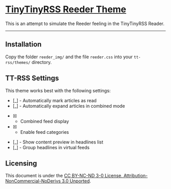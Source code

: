 [TinyTinyRSS Reeder Theme](http://zawiki.dyndns.org/doku.php/tschinz:tt-rss_reeder)
================================

This is an attempt to simulate the Reeder feeling in the TinyTinyRSS Reader.

---

Installation
---

Copy the folder `reeder_img/` and the file `reeder.css` into your `tt-rss/themes/` directory.

TT-RSS Settings
---
This theme works best with the following settings:
- [_] - Automatically mark articles as read
- [_] - Automatically expand articles in combined mode
- [X] - Combined feed display
- [X] - Enable feed categories
- [_] - Show content preview in headlines list	
- [_] - Group headlines in virtual feeds

Licensing
---
This document is under the [CC BY-NC-ND 3-0 License, Attribution-NonCommercial-NoDerivs 3.0 Unported](http://creativecommons.org/licenses/by-nc-nd/3.0/).
